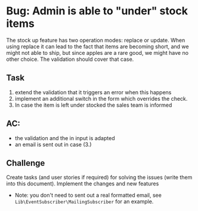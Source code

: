 Bug: Admin is able to "under" stock items
=========================================
The stock up feature has two operation modes: replace or update. When using replace it can lead to the fact that items are becoming short, and we might not able to ship, but since apples are a rare good, we might have no other choice. The validation should cover that case.

Task
-----
1. extend the validation that it triggers an error when this happens
2. implement an additional switch in the form which overrides the check.
3. In case the item is left under stocked the sales team is informed

AC:
--
- the validation and the in input is adapted
- an email is sent out in case (3.)  

Challenge
----------
Create tasks (and user stories if required) for solving the issues (write them into this document).
Implement the changes and new features

* Note: you don't need to sent out a real formatted email, see `Lib\EventSubscriber\MailingSubscriber` for an example.
